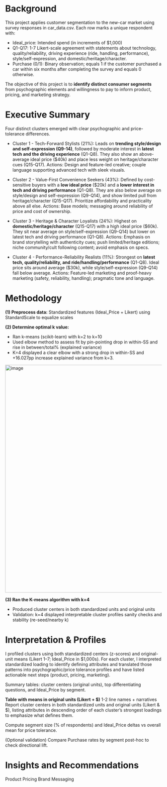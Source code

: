 # Background
This project applies customer segmentation to the new-car market using survey responses in car_data.csv. Each row marks a unique respondent with:
- Ideal_price: Intended spend (in increments of $1,000)
- Q1-Q17: 1-7 Likert-scale agreement with statements about technology, quality/reliability, driving experience (ride, handling, performance), style/self-expression, and domestic/heritage/character.
- Purchase (0/1): Binary observation; equals 1 if the customer purchased a car within six months after completing the survey and equals 0 otherwise. 

The objective of this project is to **identify distinct consumer segments** from psychographic elements and willingness to pay to inform product, pricing, and marketing strategy.


# Executive Summary
Four distinct clusters emerged with clear psychographic and price-tolerance differences.

- Cluster 1 - Tech-Forward Stylists (21%): Leads on **trending style/design and self-expression (Q9-14)**, followed by moderate interest in **latest tech and the driving experience** (Q1-Q8). They also show an above-average ideal price ($40k) and place less weight on heritage/character cues (Q15-Q17).
Actions: Design and feature-led creative; couple language supporting advanced tech with sleek visuals.

- Cluster 2 - Value-First Convenience Seekers (43%): Defined by cost-sensitive buyers with a **low ideal price** ($20k) and a **lower interest in tech and driving performance** (Q1-Q8). They are also below average on style/design and self-expression (Q9-Q14), and show limited pull from heritage/character (Q15-Q17). Prioritize affordability and practicality above all else.
Actions: Base models; messaging around reliability of price and cost of ownership.

- Cluster 3 - Heritage & Character Loyalists (24%): Highest on **domestic/heritage/character** (Q15-Q17) with a high ideal price ($60k). They sit near average on style/self-expression (Q9-Q14) but lower on latest tech and driving performance (Q1-Q8). 
Actions: Emphasis on brand storytelling with authenticity cues; push limited/heritage editions; niche community/cult following content; avoid emphasis on specs.

- Cluster 4 - Performance-Reliability Realists (11%): Strongest on **latest tech, quality/reliability, and ride/handling/performance** (Q1-Q8). Ideal price sits around average ($30k), while style/self-expression (Q9-Q14) fall below average.
Actions: Feature-led marketing and proof-heavy marketing (safety, reliability, handling); pragmatic tone and language.


# Methodology
**(1) Preprocess data:** Standardized features (Ideal_Price + Likert) using StandardScale to equalize scales

**(2) Determine optimal k value:**
- Ran k-means (scikit-learn) with k=2 to k=10
- Used elbow method to assess fit by pin-pointing drop in within-SS and rise in between/total% (explained variance)
- K=4 displayed a clear elbow with a strong drop in within-SS and +16.027pp increase explained variance from k=3. 
<img width="998" height="732" alt="image" src="https://github.com/user-attachments/assets/80643398-91bb-4166-a15b-0bd80e303d83" />


**(3) Ran the K-means algorithm with k=4**
- Produced cluster centers in both standardized units and original units
- Validation: k=4 displayed interpretable cluster profiles sanity checks and stability (re-seed/nearby k)


# Interpretation & Profiles
I profiled clusters using both standardized centers (z-scores) and original-unit means (Likert 1–7; Ideal_Price in $1,000s). For each cluster, I interpreted standardized loading to identify defining attributes and translated those patterns into psychographic/price tolerance profiles and have listed actionable next steps (product, pricing, marketing). 

Summary tables: cluster centers (original units), top differentiating questions, and Ideal_Price by segment.

**Table with means in original units (Likert + $)**
1-2 line names + narratives
Report cluster centers in both standardized units and original units (Likert & $), listing attributes in descending order of each cluster’s strongest loadings to emphasize what defines them.

Compute segment size (% of respondents) and Ideal_Price deltas vs overall mean for price tolerance.

(Optional validation) Compare Purchase rates by segment post-hoc to check directional lift.

# Insights and Recommendations
Product
Pricing
Brand Messaging
